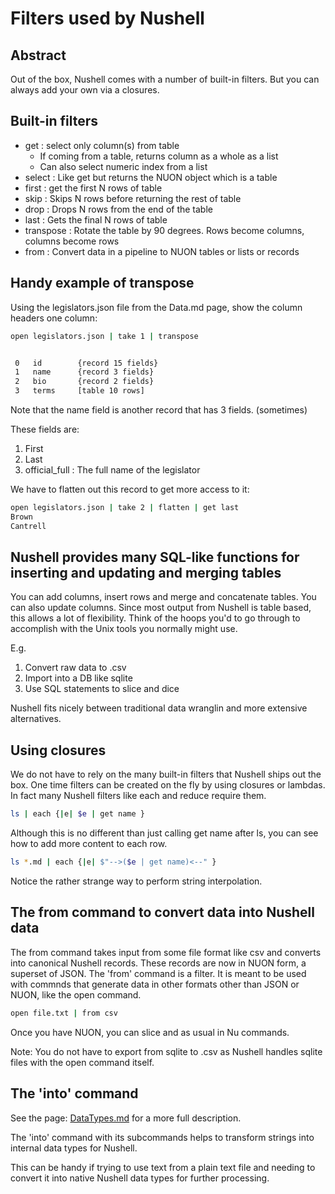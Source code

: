 # Filters used by Nushell

## Abstract

Out of the box, Nushell comes with a number of built-in filters. But you can
always add your own via a closures.

## Built-in filters

- get : select only column(s) from table
  * If coming from a table, returns column as a whole as a list
  * Can also select numeric index from a list
- select : Like get but returns the NUON object which is a table
- first : get the first N rows of table
- skip : Skips N rows before returning the rest of table
- drop : Drops N rows from the end of the table
- last : Gets the final N rows of table
- transpose : Rotate the table by 90 degrees. Rows become columns, columns become rows
- from : Convert data in a pipeline to NUON tables or lists or records

## Handy example of transpose

Using the legislators.json file from the Data.md page, show the column headers
one  column:

```sh
open legislators.json | take 1 | transpose


 0   id        {record 15 fields} 
 1   name      {record 3 fields}  
 2   bio       {record 2 fields}  
 3   terms     [table 10 rows]    
```



Note that the name field is another record that has 3 fields. (sometimes)

These fields are:

1. First
2. Last
3. official_full : The full name of the legislator

We have to flatten out this record to get more access to it:

```sh
open legislators.json | take 2 | flatten | get last
Brown
Cantrell
```




## Nushell provides many SQL-like functions for inserting and updating and merging tables

You can add columns, insert rows and merge and concatenate tables.
You can also update columns.  Since most output from Nushell is table based,
this allows a lot of flexibility. Think of the hoops you'd to go through
to accomplish with the Unix tools you normally might use.

E.g.

1. Convert raw data to .csv
2. Import into a DB like sqlite
3. Use SQL statements to slice and dice

Nushell fits nicely between traditional data wranglin and more extensive
alternatives.


## Using closures

We do not have to rely on the many built-in filters that Nushell ships
out the box. One time filters can be created on the fly by using closures or
lambdas. In fact many Nushell filters like each and reduce require them.



```sh
ls | each {|e| $e | get name }
```

Although this is no different than just calling get name after ls, you can see
how to  add more content to  each row.

```sh
ls *.md | each {|e| $"-->($e | get name)<--" }
```


Notice the rather strange way to perform string interpolation.


## The from command to convert data into Nushell data

The from command takes input from some file format like csv
and converts into canonical Nushell records.
These records are now in NUON form, a superset of JSON.
The 'from' command is a filter. It is meant to be used with commnds that generate
data in other formats other than JSON or NUON, like the open command.
```sh
open file.txt | from csv
```




Once you have NUON,  you can slice and as usual in Nu commands.

Note:  You do not have to export from sqlite to .csv as Nushell handles sqlite 
files with the open command itself.


## The 'into' command

See the page: [DataTypes.md](DataTypes.md) for a more full description.

The 'into' command with its subcommands helps to transform strings
into internal data types for Nushell.

This can be handy if trying to use text from a plain text file and needing
to convert it into native Nushell data types for further processing.